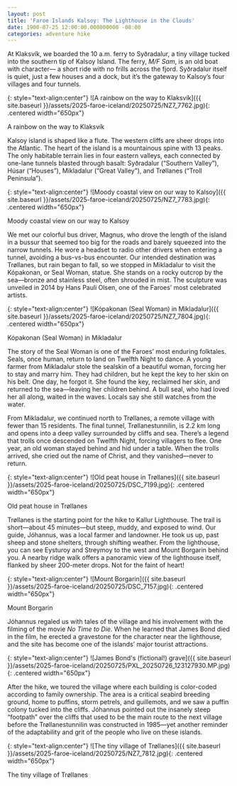 ```yaml
---
layout: post
title: 'Faroe Islands Kalsoy: The Lighthouse in the Clouds'
date: 1900-07-25 12:00:00.000000000 -08:00
categories: adventure hike
---
```

<link rel="stylesheet" href="{{ site.baseurl }}/post-styles.css">

At Klaksvík, we boarded the 10 a.m. ferry to Syðradalur, a tiny village tucked into the southern tip of Kalsoy Island. The ferry, *M/F Sam*, is an old boat with character— a short ride with no frills across the fjord. Syðradalur itself is quiet, just a few houses and a dock, but it’s the gateway to Kalsoy’s four villages and four tunnels. 

{: style="text-align:center"}
![A rainbow on the way to Klaksvík]({{ site.baseurl }}/assets/2025-faroe-iceland/20250725/NZ7_7762.jpg){: .centered width="650px"}
<div class="descriptioninline">A rainbow on the way to Klaksvík</div>

Kalsoy island is shaped like a flute. The western cliffs are sheer drops into the Atlantic. The heart of the island is a mountainous spine with 13 peaks. The only habitable terrain lies in four eastern valleys, each connected by one-lane tunnels blasted through basalt: Syðradalur (“Southern Valley”), Húsar (“Houses”), Mikladalur (“Great Valley”), and Trøllanes (“Troll Peninsula”). 

{: style="text-align:center"}
![Moody coastal view on our way to Kalsoy]({{ site.baseurl }}/assets/2025-faroe-iceland/20250725/NZ7_7783.jpg){: .centered width="650px"}
<div class="descriptioninline">Moody coastal view on our way to Kalsoy</div>

We met our colorful bus driver, Magnus, who drove the length of the island in a bussur that seemed too big for the roads and barely squeezed into the narrow tunnels. He wore a headset to radio other drivers when entering a tunnel, avoiding a bus-vs-bus encounter. Our intended destination was Trøllanes, but rain began to fall, so we stopped in Mikladalur to visit the Kópakonan, or Seal Woman, statue. She stands on a rocky outcrop by the sea—bronze and stainless steel, often shrouded in mist. The sculpture was unveiled in 2014 by Hans Pauli Olsen, one of the Faroes’ most celebrated artists. 

{: style="text-align:center"}
![Kópakonan (Seal Woman) in Mikladalur]({{ site.baseurl }}/assets/2025-faroe-iceland/20250725/NZ7_7804.jpg){: .centered width="650px"}
<div class="descriptioninline">Kópakonan (Seal Woman) in Mikladalur</div>

The story of the Seal Woman is one of the Faroes’ most enduring folktales. Seals, once human, return to land on Twelfth Night to dance. A young farmer from Mikladalur stole the sealskin of a beautiful woman, forcing her to stay and marry him. They had children, but he kept the key to her skin on his belt. One day, he forgot it. She found the key, reclaimed her skin, and returned to the sea—leaving her children behind. A bull seal, who had loved her all along, waited in the waves. Locals say she still watches from the water. 

From Mikladalur, we continued north to Trøllanes, a remote village with fewer than 15 residents. The final tunnel, Trøllanestunnilin, is 2.2 km long and opens into a deep valley surrounded by cliffs and sea. There’s a legend that trolls once descended on Twelfth Night, forcing villagers to flee. One year, an old woman stayed behind and hid under a table. When the trolls arrived, she cried out the name of Christ, and they vanished—never to return. 

{: style="text-align:center"}
![Old peat house in Trøllanes]({{ site.baseurl }}/assets/2025-faroe-iceland/20250725/DSC_7199.jpg){: .centered width="650px"}
<div class="descriptioninline">Old peat house in Trøllanes</div>

Trøllanes is the starting point for the hike to Kallur Lighthouse. The trail is short—about 45 minutes—but steep, muddy, and exposed to wind. Our guide, Jóhannus, was a local farmer and landowner. He took us up, past sheep and stone shelters, through shifting weather. From the lighthouse, you can see Eysturoy and Streymoy to the west and Mount Borgarin behind you. A nearby ridge walk offers a panoramic view of the lighthouse itself, flanked by sheer 200-meter drops. Not for the faint of heart! 

{: style="text-align:center"}
![Mount Borgarin]({{ site.baseurl }}/assets/2025-faroe-iceland/20250725/DSC_7157.jpg){: .centered width="650px"}
<div class="descriptioninline">Mount Borgarin</div>

Jóhannus regaled us with tales of the village and his involvement with the filming of the movie *No Time to Die*. When he learned that James Bond died in the film, he erected a gravestone for the character near the lighthouse, and the site has become one of the islands’ major tourist attractions. 

{: style="text-align:center"}
![James Bond's (fictional!) grave]({{ site.baseurl }}/assets/2025-faroe-iceland/20250725/PXL_20250726_123127930.MP.jpg){: .centered width="650px"}

After the hike, we toured the village where each building is color-coded according to family ownership. The area is a critical seabird breeding ground, home to puffins, storm petrels, and guillemots, and we saw a puffin colony tucked into the cliffs. Jóhannus pointed out the insanely steep “footpath” over the cliffs that used to be the main route to the next village before the Trøllanestunnilin was constructed in 1985—yet another reminder of the adaptability and grit of the people who live on these islands. 

{: style="text-align:center"}
![The tiny village of Trøllanes]({{ site.baseurl }}/assets/2025-faroe-iceland/20250725/NZ7_7812.jpg){: .centered width="650px"}
<div class="descriptioninline">The tiny village of Trøllanes</div>

